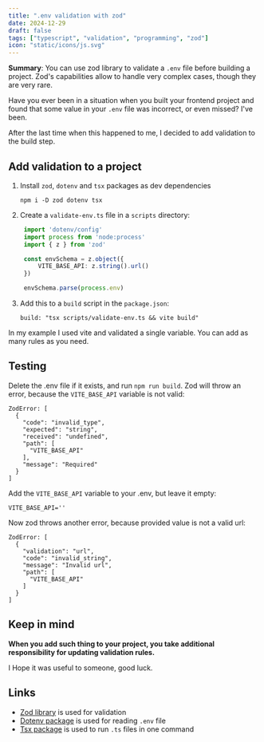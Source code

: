 ```yaml
---
title: ".env validation with zod"
date: 2024-12-29
draft: false
tags: ["typescript", "validation", "programming", "zod"]
icon: "static/icons/js.svg"
---
```


**Summary**: You can use zod library to validate a `.env` file before building a
project. Zod's capabilities allow to handle very complex cases, though they are
very rare.

<!--more-->

Have you ever been in a situation when you built your frontend project and found
that some value in your `.env` file was incorrect, or even missed? I've been.

After the last time when this happened to me, I decided to add validation to the
build step.

## Add validation to a project

1. Install `zod`, `dotenv` and `tsx` packages as dev dependencies
   ```
   npm i -D zod dotenv tsx
   ```
2. Create a `validate-env.ts` file in a `scripts` directory:
   ```ts
    import 'dotenv/config'
    import process from 'node:process'
    import { z } from 'zod'

    const envSchema = z.object({
        VITE_BASE_API: z.string().url()
    })

    envSchema.parse(process.env)
   ```
3. Add this to a `build` script  in the `package.json`:
   ```
   build: "tsx scripts/validate-env.ts && vite build"
   ```

In my example I used vite and validated a single variable. You can add as many
rules as you need.

## Testing

Delete the .env file if it exists, and run `npm run build`. Zod will throw
an error, because the `VITE_BASE_API` variable is not valid:

```
ZodError: [
  {
    "code": "invalid_type",
    "expected": "string",
    "received": "undefined",
    "path": [
      "VITE_BASE_API"
    ],
    "message": "Required"
  }
]
```

Add the `VITE_BASE_API` variable to your .env, but leave it empty:

```
VITE_BASE_API=''
```

Now zod throws another error, because provided value is not a valid url:

```
ZodError: [
  {
    "validation": "url",
    "code": "invalid_string",
    "message": "Invalid url",
    "path": [
      "VITE_BASE_API"
    ]
  }
]
```

## Keep in mind

**When you add such thing to your project, you take additional responsibility
for updating validation rules.**

I Hope it was useful to someone, good luck.

## Links

- [Zod library](https://zod.dev) is used for validation
- [Dotenv package](https://www.npmjs.com/package/dotenv) is used for reading
  `.env` file
- [Tsx package](https://tsx.is/) is used to run `.ts` files in one command
